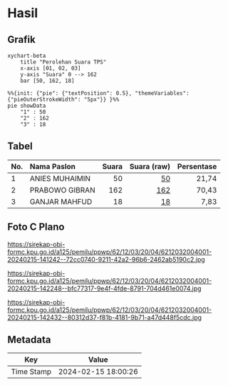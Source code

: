 # Hasil

## Grafik

```mermaid
xychart-beta
    title "Perolehan Suara TPS"
    x-axis [01, 02, 03]
    y-axis "Suara" 0 --> 162
    bar [50, 162, 18]
```

```mermaid
%%{init: {"pie": {"textPosition": 0.5}, "themeVariables": {"pieOuterStrokeWidth": "5px"}} }%%
pie showData
    "1" : 50
    "2" : 162
    "3" : 18
```

## Tabel

| No. | Nama Paslon    | Suara | Suara (raw) | Persentase |
|:--- |:-------------- | -----:| -----------:| ----------:|
| 1   | ANIES MUHAIMIN | 50    | [50][p-1]   | 21,74      |
| 2   | PRABOWO GIBRAN | 162   | [162][p-2]  | 70,43      |
| 3   | GANJAR MAHFUD  | 18    | [18][p-3]   | 7,83       |


[p-1]: https://github.com/gigit-pemilu/pemilu-2024-62-kalimantan-tengah/blob/main/pilpres/hitung-suara/sub/62-kalimantan-tengah/sub/12-murung-raya/sub/03-laung-tuhup/sub/2004-muara-laung-ii/sub/001-tps/sub/paslon-1.txt
[p-2]: https://github.com/gigit-pemilu/pemilu-2024-62-kalimantan-tengah/blob/main/pilpres/hitung-suara/sub/62-kalimantan-tengah/sub/12-murung-raya/sub/03-laung-tuhup/sub/2004-muara-laung-ii/sub/001-tps/sub/paslon-2.txt
[p-3]: https://github.com/gigit-pemilu/pemilu-2024-62-kalimantan-tengah/blob/main/pilpres/hitung-suara/sub/62-kalimantan-tengah/sub/12-murung-raya/sub/03-laung-tuhup/sub/2004-muara-laung-ii/sub/001-tps/sub/paslon-3.txt

## Foto C Plano

https://sirekap-obj-formc.kpu.go.id/a125/pemilu/ppwp/62/12/03/20/04/6212032004001-20240215-141242--72cc0740-9211-42a2-96b6-2462ab5190c2.jpg

https://sirekap-obj-formc.kpu.go.id/a125/pemilu/ppwp/62/12/03/20/04/6212032004001-20240215-142248--bfc77317-9e4f-4fde-8791-704d461e0074.jpg

https://sirekap-obj-formc.kpu.go.id/a125/pemilu/ppwp/62/12/03/20/04/6212032004001-20240215-142432--80312d37-f81b-4181-9b71-a47d448f5cdc.jpg


## Metadata

| Key        | Value               |
| ---------- | ------------------- |
| Time Stamp | 2024-02-15 18:00:26 |



